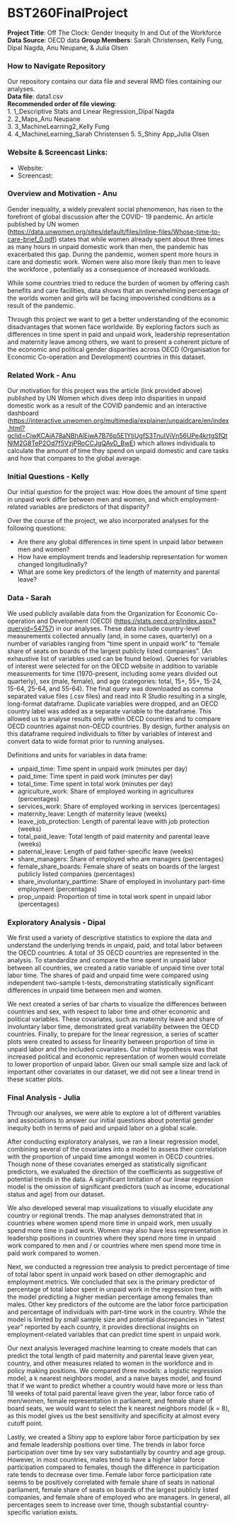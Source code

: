 # BST260FinalProject

**Project Title**: Off The Clock: Gender Inequity In and Out of the Workforce
**Data Source**: OECD data
**Group Members**: Sarah Christensen, Kelly Fung, Dipal Nagda, Anu Neupane, & Julia Olsen

### How to Navigate Repository
Our repository contains our data file and several RMD files containing our analyses.  
**Data file**: data1.csv  
**Recommended order of file viewing**:  
      1. 1_Descriptive Stats and Linear Regression_Dipal Nagda  
      2. 2_Maps_Anu Neupane  
      3. 3_MachineLearning2_Kelly Fung  
      4. 4_MachineLearning_Sarah Christensen
      5. 5_Shiny App_Julia Olsen  

### Website & Screencast Links:
- Website:
- Screencast:

### Overview and Motivation - Anu
Gender inequality, a widely prevalent social phenomenon, has risen to the forefront of global discussion after the COVID- 19 pandemic. An article published by UN women (https://data.unwomen.org/sites/default/files/inline-files/Whose-time-to-care-brief_0.pdf) states that while women already spent about three times as many hours in unpaid domestic work than men, the pandemic has exacerbated this gap. During the pandemic, women spent more hours in care and domestic work. Women were also more likely than men to leave the workforce , potentially as a consequence of increased workloads. 

While some countries tried to reduce the burden of women by offering cash benefits and care facilities, data shows that an overwhelming percentage of the worlds women and girls will be facing impoverished conditions as a result of the pandemic. 

Through this project we want to get a better understanding of the economic disadvantages that women face worldwide. By exploring factors such as differences in time spent in paid and unpaid work, leadership representation and maternity leave among others, we want to present a coherent picture of the economic and political gender disparities across OECD (Organisation for Economic Co-operation and Development) countries in this dataset. 

### Related Work - Anu 

Our motivation for this project was the article (link provided above) published by UN Women which dives deep into disparities in unpaid domestic work as a result of the COVID pandemic and an interactive dashboard (https://interactive.unwomen.org/multimedia/explainer/unpaidcare/en/index.html?gclid=CjwKCAiA78aNBhAlEiwA7B76p5E1YtiUgfS3TnuIViVn56UPe4krtgSfQtNlM2G8TeP2Od7f5VzjPRoCCJgQAvD_BwE) which allows individuals to calculate the amount of time they spend on unpaid domestic and care tasks and how that compares to the global average. 

### Initial Questions - Kelly

Our initial question for the project was: How does the amount of time spent in unpaid work differ between men and women, and which employment-related variables are predictors of that disparity? 

Over the course of the project, we also incorporated analyses for the following questions: 

- Are there any global differences in time spent in unpaid labor between men and women?
- How have employment trends and leadership representation for women changed longitudinally? 
- What are some key predictors of the length of maternity and parental leave?

### Data - Sarah

We used publicly available data from the Organization for Economic Co-operation and Development (OECD)  (https://stats.oecd.org/index.aspx?queryid=54757) in our analyses. These data include country-level measurements collected annually (and, in some cases, quarterly) on a number of variables ranging from “time spent in unpaid work” to “female share of seats on boards of the largest publicly listed companies”. (An exhaustive list of variables used can be found below). Queries for variables of interest were selected for on the OECD website in addition to variable measurements for time (1970-present, including some years divided out quarterly), sex (male, female), and age (categories: total, 15+, 55+, 15-24, 15-64, 25-64, and 55-64). The final query was downloaded as comma separated value files (.csv files) and read into R Studio resulting in a single, long-format dataframe. Duplicate variables were dropped, and an OECD country label was added as a separate variable to the dataframe. This allowed us to analyse results only within OECD countries and to compare OECD countries against non-OECD countries. By design, further analysis on this dataframe required individuals to filter by variables of interest and convert data to wide format prior to running analyses. 

Definitions and units for variables in data frame:

- unpaid_time: Time spent in unpaid work (minutes per day)
- paid_time: Time spent in paid work (minutes per day)
- total_time: Time spent in total work (minutes per day)
- agriculture_work: Share of employed working in agriculturex (percentages)
- services_work: Share of employed working in services (percentages)       
- maternity_leave: Length of maternity leave (weeks)
- leave_job_protection: Length of parental leave with job protection (weeks)
- total_paid_leave: Total length of paid maternity and parental leave (weeks)
- paternal_leave: Length of paid father-specific leave (weeks)
- share_managers: Share of employed who are managers (percentages)
- female_share_boards: Female share of seats on boards of the largest publicly listed companies (percentages)
- share_involuntary_parttime: Share of employed in involuntary part-time employment (percentages)
- prop_unpaid: Proportion of time in total work spent in unpaid labor (percentages) 

### Exploratory Analysis - Dipal

We first used a variety of descriptive statistics to explore the data and understand the underlying trends in unpaid, paid, and total labor between the OECD countries. A total of 35 OECD countries are represented in the analysis. To standardize and compare the time spent in unpaid labor between all countries, we created a ratio variable of unpaid time over total labor time. The shares of paid and unpaid time were compared using independent two-sample t-tests, demonstrating statistically significant differences in unpaid time between men and women. 

We next created a series of bar charts to visualize the differences between countries and sex, with respect to labor time and other economic and political variables. These covariates, such as maternity leave and share of involuntary labor time, demonstrated great variability between the OECD countries. Finally, to prepare for the linear regression, a series of scatter plots were created to assess for linearity between proportion of time in unpaid labor and the included covariates. Our initial hypothesis was that increased political and economic representation of women would correlate to lower proportion of unpaid labor. Given our small sample size and lack of important other covariates in our dataset, we did not see a linear trend in these scatter plots.

### Final Analysis - Julia

Through our analyses, we were able to explore a lot of different variables and associations to answer our initial questions about potential gender inequity both in terms of paid and unpaid labor on a global scale.

After conducting exploratory analyses, we ran a linear regression model, combining several of the covariates into a model to assess their correlation with the proportion of unpaid time amongst women in OECD countries. Though none of these covariates emerged as statistically significant predictors, we evaluated the direction of the coefficients as suggestive of potential trends in the data. A significant limitation of our linear regression model is the omission of significant predictors (such as income, educational status and age) from our dataset.

We also developed several map visualizations to visually elucidate any country or regional trends. The map analyses demonstrated that in countries where women spend more time in unpaid work, men usually spend more time in paid work. Women may also have less representation in leadership positions in countries where they spend more time in unpaid work compared to men and / or countries where men spend more time in paid work compared to women. 

Next, we conducted a regression tree analysis to predict percentage of time of total labor spent in unpaid work based on other demographic and employment metrics. We concluded that sex is the primary predictor of percentage of total labor spent in unpaid work in the regression tree, with the model predicting a higher median percentage among females than males. Other key predictors of the outcome are the labor force participation and percentage of individuals with part-time work in the country. While the model is limited by small sample size and potential discrepancies in “latest year” reported by each country, it provides directional insights on employment-related variables that can predict time spent in unpaid work.

Our next analysis leveraged machine learning to create models that can predict the total length of paid maternity and parental leave given year, country, and other measures related to women in the workforce and in policy making positions. We compared three models: a logistic regression model, a k nearest neighbors model, and a naive bayes model, and found that if we want to predict whether a country would have more or less than 18 weeks of total paid parental leave given the year, labor force ratio of men/women, female representation in parliament, and female share of board seats, we would want to select the k nearest neighbors model (k = 8), as this model gives us the best sensitivity and specificity at almost every cutoff point.

Lastly, we created a Shiny app to explore labor force participation by sex and female leadership positions over time. The trends in labor force participation over time by sex vary substantially by country and age group. However, in most countries, males tend to have a higher labor force participation compared to females, though the difference in participation rate tends to decrease over time. Female labor force participation rate seems to be positively correlated with female share of seats in national parliament, female share of seats on boards of the largest publicly listed companies, and female share of employed who are managers. In general, all percentages seem to increase over time, though substantial country-specific variation exists.
